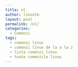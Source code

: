 ```yaml
---
title: nl
author: linuxtm
layout: post
permalink: /nl/
categories:
  - Comenzi
tags:
  - comenzi linux
  - comenzi linux de la a la z
  - lista comenzi linux
  - toate comenzile linux
---
```

